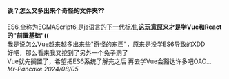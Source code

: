 #### 诶？怎么又多出来个奇怪的文件夹??
ES6,全称为ECMAScript6,是<u>js语言的下一代标准</u>,**这玩意原来才是学Vue和React的"前置基础"((**<br>
我是说怎么Vue越来越多出来些"奇怪的东西"，原来是没学ES6导致的XDD<br>
好吧，那么看来我又挖到了另外一个兔子洞了<br>
Vue就先搁置了，希望把ES6系统了解完之后 再去学Vue会豁达许多吧OAO...<br>
*Mr-Pancake 2024/08/05*<br>